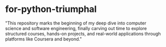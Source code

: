 # for-python-triumphal
"This repository marks the beginning of my deep dive into computer science and software engineering, finally carving out time to explore structured courses, hands-on projects, and real-world applications through platforms like Coursera and beyond."
